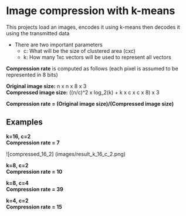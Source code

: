 # Image compression with k-means

<p> This projects load an images, encodes it using k-means then decodes it using the transmitted data </p>

* There are two important parameters
  * c: What will be the size of clustered area (cxc)
  * k: How many 1xc vectors will be used to represent all vectors

**Compression rate** is computed as follows (each pixel is assumed to be represented in 8 bits)  

**Original image size:** n x n x 8 x 3  
**Compressed image size:** ((n/c)^2 x log_2(k) + k x c x c x 8) x 3  

**Compression rate = (Original image size)/(Compressed image size)**

## Examples

**k=16, c=2**  
**Compression rate = 7**

![compressed_16_2] (images/result_k_16_c_2.png)

**k=8, c=2**  
**Compression rate = 10**



**k=8, c=4**  
**Compression rate = 39**



**k=4, c=2**  
**Compression rate = 15**
